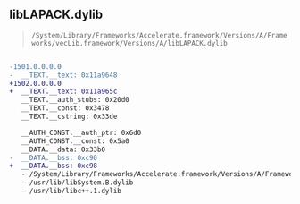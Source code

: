 ## libLAPACK.dylib

> `/System/Library/Frameworks/Accelerate.framework/Versions/A/Frameworks/vecLib.framework/Versions/A/libLAPACK.dylib`

```diff

-1501.0.0.0.0
-  __TEXT.__text: 0x11a9648
+1502.0.0.0.0
+  __TEXT.__text: 0x11a965c
   __TEXT.__auth_stubs: 0x20d0
   __TEXT.__const: 0x3478
   __TEXT.__cstring: 0x33de

   __AUTH_CONST.__auth_ptr: 0x6d0
   __AUTH_CONST.__const: 0x5a0
   __DATA.__data: 0x33b0
-  __DATA.__bss: 0xc90
+  __DATA.__bss: 0xc98
   - /System/Library/Frameworks/Accelerate.framework/Versions/A/Frameworks/vecLib.framework/Versions/A/libBLAS.dylib
   - /usr/lib/libSystem.B.dylib
   - /usr/lib/libc++.1.dylib

```

